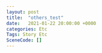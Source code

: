 ```yaml
---
layout: post
title:  "others_test"
date:   2021-01-22 20:00:00 +0000
categories: Etc
Tags: Story Etc
SceneCode: []
---
```

